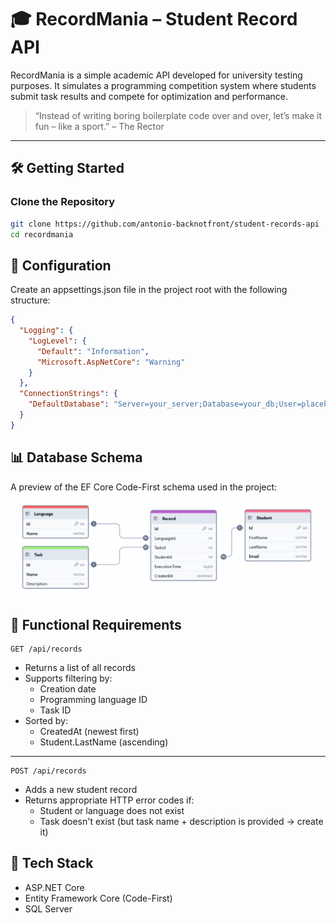 # 🎓 RecordMania – Student Record API

RecordMania is a simple academic API developed for university testing purposes. It simulates a programming competition system where students submit task results and compete for optimization and performance.

> “Instead of writing boring boilerplate code over and over, let’s make it fun – like a sport.” – The Rector

---

## 🛠️ Getting Started

### Clone the Repository

```bash
git clone https://github.com/antonio-backnotfront/student-records-api
cd recordmania
```

## 🤖 Configuration
Create an appsettings.json file in the project root with the following structure: 
```json
{
  "Logging": {
    "LogLevel": {
      "Default": "Information",
      "Microsoft.AspNetCore": "Warning"
    }
  },
  "ConnectionStrings": {
    "DefaultDatabase": "Server=your_server;Database=your_db;User=placeholder;Password=placeholder;"
  }
}
```

 ## 📊 Database Schema

A preview of the EF Core Code-First schema used in the project:
![image of database schema](.github/images/img.png)

## 📱 Functional Requirements

```http request
GET /api/records
```
- Returns a list of all records
- Supports filtering by:
  - Creation date
  - Programming language ID
  - Task ID
- Sorted by:
  - CreatedAt (newest first)
  - Student.LastName (ascending)
---
```http request
POST /api/records
```
- Adds a new student record
- Returns appropriate HTTP error codes if:
  - Student or language does not exist
  - Task doesn't exist (but task name + description is provided → create it)

## 📌 Tech Stack

- ASP.NET Core
- Entity Framework Core (Code-First)
- SQL Server
